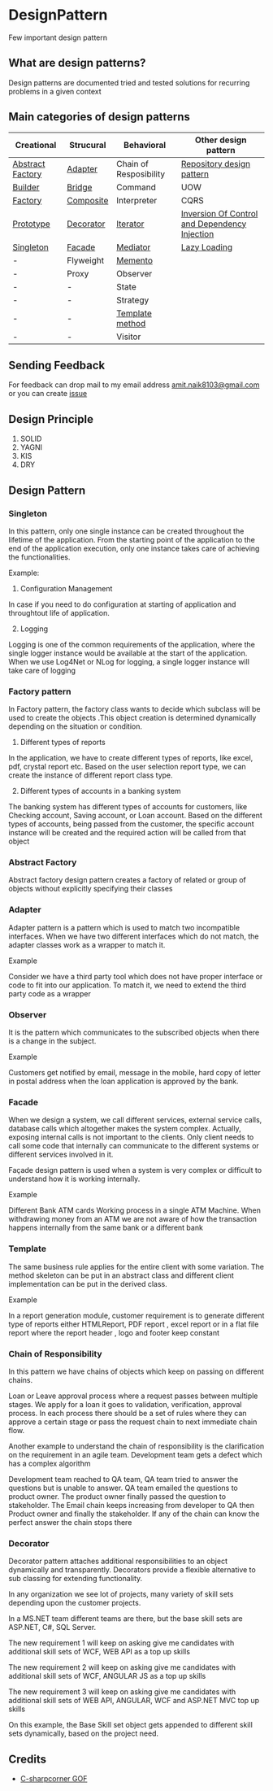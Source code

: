 # DesignPattern

Few important design pattern

## What are design patterns?

Design patterns are documented tried and tested solutions for recurring problems in a given context

## Main categories of design patterns

| Creational  | Strucural  | Behavioral |  Other design pattern |
| --- | --- | --- | --- |
| [Abstract Factory](#abstract-factory)  | [Adapter](#adapter)  |  Chain of Resposibility | [Repository design pattern](Repository-design-pattern) |
| [Builder](Builder) | [Bridge](Bridge)  | Command | UOW |
| [Factory](#factory-pattern) | [Composite](Composite)  | Interpreter | CQRS |
| [Prototype](Prototype) | [Decorator](Decorator)  | [Iterator](Iterator) | [Inversion Of Control and Dependency Injection](IOC-DI) |
| [Singleton](#singleton) | [Facade](Facade)  | [Mediator](Mediator) | [Lazy Loading](lazy-loading) |
| - | Flyweight  | [Memento](Memento) |
| - | Proxy  | Observer |
| - | -  | State |
| - | -  | Strategy |
| - | -  | [Template method](Templatemethod) |
| - | -  | Visitor |

## Sending Feedback

For feedback can drop mail to my email address amit.naik8103@gmail.com or you can create [issue](https://github.com/Amitpnk/DesignPattern/issues/new)

## Design Principle

1. SOLID
2. YAGNI
3. KIS
4. DRY

## Design Pattern

### Singleton

In this pattern, only one single instance can be created throughout the lifetime of the application. From the starting point of the application to the end of the application execution, only one instance takes care of achieving the functionalities.

Example: 

1. Configuration Management

In case if you need to do configuration at starting of application and throughtout life of application. 

2. Logging

Logging is one of the common requirements of the application, where the single logger instance would be available at the start of the application. When we use Log4Net or NLog for logging, a single logger instance will take care of logging

### Factory pattern

In Factory pattern, the factory class wants to decide which subclass will be used to create the objects .This object creation is determined dynamically depending on the situation or condition.

1. Different types of reports

In the application, we have to create different types of reports, like excel, pdf, crystal report etc. Based on the user selection report type, we can create the instance of different report class type.

2. Different types of accounts in a banking system

The banking system has different types of accounts for customers, like Checking account, Saving account, or Loan account. Based on the different types of accounts, being passed from the customer, the specific account instance will be created and the required action will be called from that object

### Abstract Factory

Abstract factory design pattern creates a factory of related or group of objects without explicitly specifying their classes

### Adapter

Adapter pattern is a pattern which is used to match two incompatible interfaces. When we have two different interfaces which do not match, the adapter classes work as a wrapper to match it.

Example

Consider we have a third party tool which does not have proper interface or code to fit into our application. To match it, we need to extend the third party code as a wrapper

### Observer

It is the pattern which communicates to the subscribed objects when there is a change in the subject. 

Example

Customers get notified by email, message in the mobile, hard copy of letter in postal address when the loan application is approved by the bank.

### Facade

When we design a system, we call different services, external service calls, database calls which altogether makes the system complex. Actually, exposing internal calls is not important to the clients. Only client needs to call some code that internally can communicate to the different systems or different services involved in it.

Façade design pattern is used when a system is very complex or difficult to understand how it is working internally.

Example

Different Bank ATM cards Working process in a single ATM Machine. When withdrawing money from an ATM we are not aware of how the transaction happens internally from the same bank or a different bank

### Template

The same business rule applies for the entire client with some variation. The method skeleton can be put in an abstract class and different client implementation can be put in the derived class.

Example

In a report generation module, customer requirement is to generate different type of reports either HTMLReport, PDF report , excel report or in a flat file report where the report header , logo and footer keep constant 

### Chain of Responsibility

In this pattern we have chains of objects which keep on passing on different chains.

Loan or Leave approval process where a request passes between multiple stages. We apply for a loan it goes to validation, verification, approval process. In each process there should be a set of rules where they can approve a certain stage or pass the request chain to next immediate chain flow.

Another example to understand the chain of responsibility is the clarification on the requirement in an agile team.
Development team gets a defect which has a complex algorithm

Development team reached to QA team, QA team tried to answer the questions but is unable to answer. QA team emailed the questions to product owner. The product owner finally passed the question to stakeholder. The Email chain keeps increasing from developer to QA then Product owner and finally the stakeholder. If any of the chain can know the perfect answer the chain stops there

### Decorator

Decorator pattern attaches additional responsibilities to an object dynamically and transparently. Decorators provide a flexible alternative to sub classing for extending functionality.
 
In any organization we see lot of projects, many variety of skill sets depending upon the customer projects.

 
In a MS.NET team different teams are there, but the base skill sets are ASP.NET, C#, SQL Server.

The new requirement 1 will keep on asking give me candidates with additional skill sets of WCF, WEB API as a top up skills

The new requirement 2 will keep on asking give me candidates with additional skill sets of WCF, ANGULAR JS as a top up skills

The new requirement 3 will keep on asking give me candidates with additional skill sets of WEB API, ANGULAR, WCF and ASP.NET MVC top up skills

On this example, the Base Skill set object gets appended to different skill sets dynamically, based on the project need.


## Credits

* [C-sharpcorner GOF](https://www.c-sharpcorner.com/article/understanding-gof-design-pattern-with-simple-example/)
